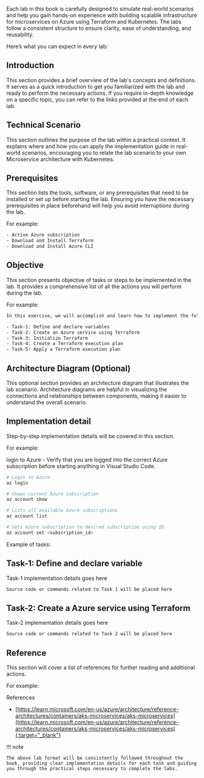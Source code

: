Each lab in this book is carefully designed to simulate real-world scenarios and help you gain hands-on experience with building scalable infrastructure for microservices on Azure using Terraform and Kubernetes. The labs follow a consistent structure to ensure clarity, ease of understanding, and reusability.

Here’s what you can expect in every lab:

## Introduction

This section provides a brief overview of the lab's concepts and definitions. It serves as a quick introduction to get you familiarized with the lab and ready to perform the necessary actions. If you require in-depth knowledge on a specific topic, you can refer to the links provided at the end of each lab.

## Technical Scenario

This section outlines the purpose of the lab within a practical context. It explains where and how you can apply the implementation guide in real-world scenarios, encouraging you to relate the lab scenario to your own Microservice architecture with Kubernetes.

## Prerequisites

This section lists the tools, software, or any prerequisites that need to be installed or set up before starting the lab. Ensuring you have the necessary prerequisites in place beforehand will help you avoid interruptions during the lab.

For example:

```sh
- Active Azure subscription
- Download and Install Terraform
- Download and Install Azure CLI
```

## Objective

This section presents objective of tasks or steps to be implemented in the lab. It provides a comprehensive list of all the actions you will perform during the lab.

For example:

```sh
In this exercise, we will accomplish and learn how to implement the following:

- Task-1: Define and declare variables
- Task-2: Create an Azure service using Terraform
- Task-3: Initialize Terraform
- Task-4: Create a Terraform execution plan
- Task-5: Apply a Terraform execution plan
```
## Architecture Diagram (Optional)

This optional section provides an architecture diagram that illustrates the lab scenario. Architecture diagrams are helpful in visualizing the connections and relationships between components, making it easier to understand the overall scenario.

## Implementation detail

Step-by-step implementation details will be covered in this section.

For example:

login to Azure - Verify that you are logged into the correct Azure subscription before starting anything in Visual Studio Code.

```sh
# Login to Azure
az login 

# Shows current Azure subscription
az account show

# Lists all available Azure subscriptions
az account list

# Sets Azure subscription to desired subscription using ID
az account set <subscription_id>
```

Example of tasks:

## Task-1: Define and declare variable

Task-1 implementation details goes here

```sh
Source code or commands related to Task 1 will be placed here
```

## Task-2: Create a Azure service using Terraform

Task-2 implementation details goes here

```sh
Source code or commands related to Task 2 will be placed here
```

## Reference

This section will cover a list of references for further reading and additional actions.

For example:

References

- [https://learn.microsoft.com/en-us/azure/architecture/reference-architectures/containers/aks-microservices/aks-microservices](https://learn.microsoft.com/en-us/azure/architecture/reference-architectures/containers/aks-microservices/aks-microservices){:target="_blank"}

!!! note
    
    The above lab format will be consistently followed throughout the book, providing clear implementation details for each task and guiding you through the practical steps necessary to complete the labs.
